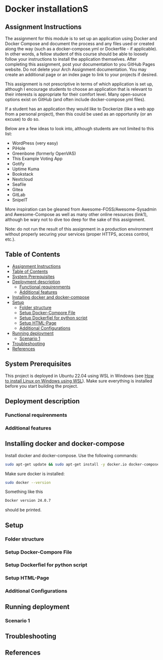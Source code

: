 # Docker installationS

## Assignment Instructions
The assignment for this module is to set up an application using Docker and Docker Compose and document the process and any files used or created along the way (such as a docker-compose.yml or Dockerfile - if applicable). In other words, a fellow student of this course should be able to loosely follow your instructions to install the application themselves. After completing this assignment, post your documentation to you GitHub Pages website. Do not delete your Arch Assignment documentation. You may create an additional page or an index page to link to your projects if desired.

This assignment is not prescriptive in terms of which application is set up, although I encourage students to choose an application that is relevant to their interests is appropriate for their comfort level. Many open-source options exist on GitHub (and often include docker-compose.yml files).

If a student has an application they would like to Dockerize (like a web app from a personal project), then this could be used as an opportunity (or an excuse) to do so.

Below are a few ideas to look into, although students are not limited to this list:

- WordPress (very easy)
- PiHole
- Greenbone (formerly OpenVAS)
- This Example Voting App
- Gotify
- Uptime Kuma
- Bookstack
- Nextcloud
- Seafile
- Gitea
- GitLab
- SnipeIT

More inspiration can be gleaned from Awesome-FOSS/Awesome-Sysadmin and Awesome-Compose as well as many other online resources (link1), although be wary not to dive too deep for the sake of this assignment.



Note: do not run the result of this assignment in a production environment without properly securing your services (proper HTTPS, access control, etc.).
## Table of Contents
- [Assignment Instructions](#assignment-instructions)
- [Table of Contents](#table-of-contents)
- [System Prerequisites](#system-prerequisites)
- [Deployment description](#deployment-description)
    - [Functional requirenments](#functional-requirenments)
    - [Additional features](#additional-features)
- [Installing docker and docker-compose](#installing-docker-and-docker-compose)
- [Setup](#setup)
    - [Folder structure](#folder-structure)
    - [Setup Docker-Compore File](#setup-docker-compore-file)
    - [Setup Dockerfiel for python script](#setup-dockerfiel-for-python-script)
    - [Setup HTML-Page](#setup-html-page)
    - [Additional Configurations](#additional-configurations)
- [Running deployment](#running-deployment)
    - [Scenario 1](#scenario-1)
- [Troubleshooting](#troubleshooting)
- [References](#references)

## System Prerequisites
This project is deployed in Ubuntu 22.04 using WSL in Windows (see [How to install Linux on Windows using WSL](https://learn.microsoft.com/en-us/windows/wsl/install)). Make sure everything is installed before you start building the project. 

## Deployment description
### Functional requirenments
### Additional features

## Installing docker and docker-compose
Install docker and docker-compose. Use the following commands:
```bash 
sudo apt-get update && sudo apt-get install -y docker.io docker-compose
```
Make sure docker is installed:
```bash 
sudo docker --version
```
Something like this
```bash 
Docker version 24.0.7
```
should be printed.

## Setup
### Folder structure
### Setup Docker-Compore File
### Setup Dockerfiel for python script
### Setup HTML-Page
### Additional Configurations
## Running deployment
### Scenario 1
## Troubleshooting
## References
